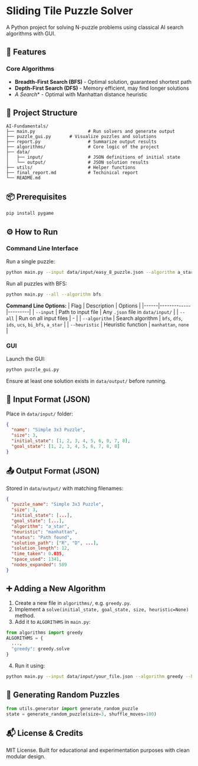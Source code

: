 # Sliding Tile Puzzle Solver

A Python project for solving N-puzzle problems using classical AI search algorithms with GUI.

## 🚀 Features

### Core Algorithms
- **Breadth-First Search (BFS)** - Optimal solution, guaranteed shortest path
- **Depth-First Search (DFS)** - Memory efficient, may find longer solutions  
- **A* Search** - Optimal with Manhattan distance heuristic

## 📁 Project Structure

```
AI-Fundamentals/
├── main.py                    # Run solvers and generate output
├── puzzle_gui.py       # Visualize puzzles and solutions
├── report.py                  # Summarize output results
├── algorithms/                # Core logic of the project
├── data/
│   ├── input/                 # JSON definitions of initial state
│   └── output/                # JSON solution results
├── utils/                     # Helper functions
├── final_report.md            # Techinical report
└── README.md
```

## 📦 Prerequisites

```bash
pip install pygame
```

## ⚙️ How to Run

### Command Line Interface

Run a single puzzle:
```bash
python main.py --input data/input/easy_8_puzzle.json --algorithm a_star --heuristic manhattan
```

Run all puzzles with BFS:
```bash
python main.py --all --algorithm bfs
```

**Command Line Options:**
| Flag | Description | Options |
|------|-------------|---------|
| `--input` | Path to input file | Any `.json` file in `data/input/` |
| `--all` | Run on all input files | - |
| `--algorithm` | Search algorithm | `bfs`, `dfs`, `ids`, `ucs`, `bi_bfs`, `a_star` |
| `--heuristic` | Heuristic function | `manhattan`, `none` |

### GUI

Launch the GUI:
```bash
python puzzle_gui.py
```

Ensure at least one solution exists in `data/output/` before running.



## 🧮 Input Format (JSON)

Place in `data/input/` folder:
```json
{
  "name": "Simple 3x3 Puzzle",
  "size": 3,
  "initial_state": [1, 2, 3, 4, 5, 6, 0, 7, 8],
  "goal_state": [1, 2, 3, 4, 5, 6, 7, 8, 0]
}
```



## 📤 Output Format (JSON)

Stored in `data/output/` with matching filenames:
```json
{
  "puzzle_name": "Simple 3x3 Puzzle",
  "size": 3,
  "initial_state": [...],
  "goal_state": [...],
  "algorithm": "a_star",
  "heuristic": "manhattan",
  "status": "Path found",
  "solution_path": ["R", "D", ...],
  "solution_length": 12,
  "time_taken": 0.035,
  "space_used": 1341,
  "nodes_expanded": 589
}
```



## ➕ Adding a New Algorithm

1. Create a new file in `algorithms/`, e.g. `greedy.py`.
2. Implement a `solve(initial_state, goal_state, size, heuristic=None)` method.
3. Add it to `ALGORITHMS` in `main.py`:
```python
from algorithms import greedy
ALGORITHMS = {
  ...,
  "greedy": greedy.solve
}
```
4. Run it using:
```bash
python main.py --input data/input/your_file.json --algorithm greedy --heuristic manhattan
```



## 🧪 Generating Random Puzzles

```python
from utils.generator import generate_random_puzzle
state = generate_random_puzzle(size=3, shuffle_moves=100)
```



## 📬 License & Credits

MIT License. Built for educational and experimentation purposes with clean modular design.
